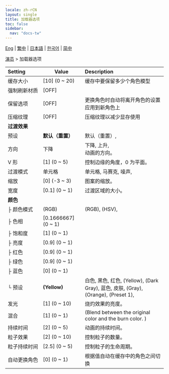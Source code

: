 ```yaml
---
locale: zh-rCN
layout: single
title: 加载器选项
toc: false
sidebar:
  nav: "docs-tw"
---
```

[Eng](/dancexr/menu/2025.4/actors/loader_options) | [繁中](/tw/dancexr/menu/2025.4/actors/loader_options) | [日本語](/jp/dancexr/menu/2025.4/actors/loader_options) | [한국어](/kr/dancexr/menu/2025.4/actors/loader_options) | [简中](/zh/dancexr/menu/2025.4/actors/loader_options)

[演员](../menu#演员) > 加载器选项



| Setting | Value | Description |
| :--- | --- | :--- |
|<nobr>缓存大小</nobr>| [10] (0 ~ 20) | 缓存中要保留多少个角色模型
|<nobr>强制刷新材质</nobr>| [OFF] | 
|<nobr>保留选项</nobr>| [OFF] | 更换角色时自动将离开角色的设置应用到新角色上
|<nobr>压缩纹理</nobr>| [OFF] | 压缩纹理以减少显存使用
|<nobr><b>过渡效果</b></nobr>|| 
|<nobr>预设</nobr>| **默认（重置）** | 默认（重置）,  |
|<nobr>方向</nobr>| 下降 | 下降, 上升, <br/>动画的方向。
|<nobr>V 形</nobr>| [1] (0 ~ 5) | 控制边缘的角度，0 为平面。
|<nobr>过渡模式</nobr>| 单元格 | 单元格, 马赛克, 噪声, 
|<nobr>缩放</nobr>| [0] (-3 ~ 3) | 图案的缩放。
|<nobr>宽度</nobr>| [0.1] (0 ~ 1) | 过渡区域的大小。
|<nobr><b>颜色</b></nobr>| | 
|<nobr>├&nbsp;颜色模式</nobr>| (RGB) | (RGB), (HSV), 
|<nobr>├&nbsp;色相</nobr>| [0.1666667] (0 ~ 1) | 
|<nobr>├&nbsp;饱和度</nobr>| [1] (0 ~ 1) | 
|<nobr>├&nbsp;亮度</nobr>| [0.9] (0 ~ 1) | 
|<nobr>├&nbsp;红色</nobr>| [0.9] (0 ~ 1) | 
|<nobr>├&nbsp;绿色</nobr>| [0.9] (0 ~ 1) | 
|<nobr>├&nbsp;蓝色</nobr>| [0] (0 ~ 1) | 
|<nobr>└&nbsp;预设</nobr>| **(Yellow)** | 白色, 黑色, 红色, (Yellow), (Dark Gray), 蓝色, 皮肤, (Gray), (Orange), (Preset 1),  |
|<nobr>发光</nobr>| [1] (0 ~ 10) | 烧灼效果的亮度。
|<nobr>混合</nobr>| [1] (0 ~ 1) | (Blend between the original color and the burn color. )
|<nobr>持续时间</nobr>| [2] (0 ~ 5) | 动画的持续时间。
|<nobr>粒子效果</nobr>| [2] (0 ~ 10) | 控制粒子的数量。
|<nobr>粒子持续时间</nobr>| [2.5] (0 ~ 5) | 控制粒子的生命周期。
|<nobr>自动更换角色</nobr>| [0] (0 ~ 1) | 根据值自动在缓存中的角色之间切换

